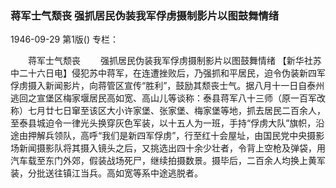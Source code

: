 ### 蒋军士气颓丧  强抓居民伪装我军俘虏摄制影片以图鼓舞情绪

1946-09-29
第1版()
专栏：

　　蒋军士气颓丧
　　强抓居民伪装我军俘虏摄制影片以图鼓舞情绪
    【新华社苏中二十六日电】侵犯苏中蒋军，在连遭挫败后，乃强抓和平居民，迫令伪装新四军俘虏摄入新闻影片，向蒋管区宣传“胜利”，鼓励其颓丧士气。据八月十一日自泰州逃回之宣堡区梅家堰居民高如宽、高山儿等谈称：泰县蒋军八十三师（原一百军改称）七月廿七日窜至该区大小许家堡、张家堡、梅家堡等地，抓去居民二百余人，至泰县城迫令一律光头换穿灰色军装，以十五人为一班，手持“俘虏大队”旗帜，沿途由押解兵领队，高呼“我们是新四军俘虏”，行至红十会屋址，由国民党中央摄影场新闻摄影队将其摄入镜头之后，又挑选出四十余少壮者，令背上空枪及弹袋，用汽车载至东门外郊，假装战场死尸，继续拍摄数景。摄毕后，二百余人均换上黄军装，分批送往镇江当兵。高如宽等系中途逃脱者。
